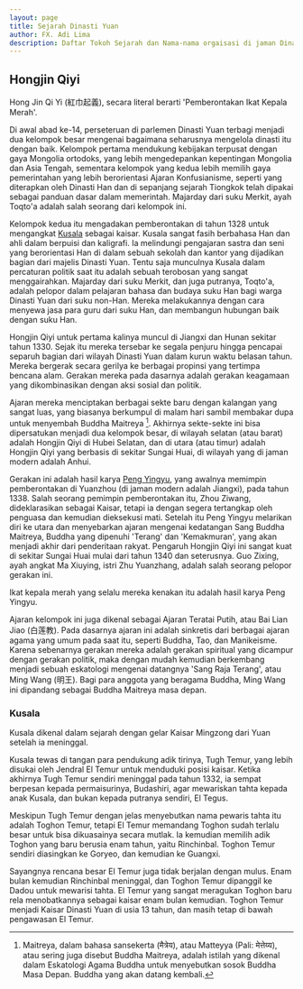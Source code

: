 ```yaml
---
layout: page
title: Sejarah Dinasti Yuan 
author: FX. Adi Lima
description: Daftar Tokoh Sejarah dan Nama-nama orgaisasi di jaman Dinasti Yuan
---
```


## Hongjin Qiyi

Hong Jin Qi Yi (紅巾起義), secara literal berarti 'Pemberontakan Ikat Kepala Merah'.

Di awal abad ke-14, perseteruan di parlemen Dinasti Yuan terbagi menjadi dua kelompok besar mengenai bagaimana seharusnya
mengelola dinasti itu dengan baik. Kelompok pertama mendukung kebijakan terpusat dengan gaya Mongolia ortodoks, yang 
lebih mengedepankan kepentingan Mongolia dan Asia Tengah, sementara kelompok yang kedua lebih memilih gaya pemerintahan
yang lebih berorientasi Ajaran Konfusianisme, seperti yang diterapkan oleh Dinasti Han dan di sepanjang sejarah Tiongkok
telah dipakai sebagai panduan dasar dalam memerintah. Majarday dari suku Merkit, ayah Toqto'a adalah salah seorang dari
kelompok ini.

Kelompok kedua itu mengadakan pemberontakan di tahun 1328 untuk mengangkat [Kusala](#kusala) sebagai kaisar. Kusala sangat
fasih berbahasa Han dan ahli dalam berpuisi dan kaligrafi. Ia melindungi pengajaran sastra dan seni yang berorientasi
Han di dalam sebuah sekolah dan kantor yang dijadikan bagian dari majelis Dinasti Yuan. Tentu saja munculnya Kusala dalam
percaturan politik saat itu adalah sebuah terobosan yang sangat menggairahkan. Majarday dari suku Merkit, dan juga putranya,
Toqto'a, adalah pelopor dalam pelajaran bahasa dan budaya suku Han bagi warga Dinasti Yuan dari suku non-Han. Mereka 
melakukannya dengan cara menyewa jasa para guru dari suku Han, dan membangun hubungan baik dengan suku Han.

Hongjin Qiyi untuk pertama kalinya muncul di Jiangxi dan Hunan sekitar tahun 1330. Sejak itu mereka tersebar ke segala
penjuru hingga pencapai separuh bagian dari wilayah Dinasti Yuan dalam kurun waktu belasan tahun. Mereka bergerak 
secara gerilya ke berbagai propinsi yang tertimpa bencana alam. Gerakan mereka pada dasarnya adalah gerakan keagamaan
yang dikombinasikan dengan aksi sosial dan politik.

Ajaran mereka menciptakan berbagai sekte baru dengan kalangan yang sangat luas, yang biasanya berkumpul di malam hari
sambil membakar dupa untuk menyembah Buddha Maitreya [^maitreya]. Akhirnya sekte-sekte ini bisa dipersatukan menjadi
dua kelompok besar, di wilayah selatan (atau barat) adalah Hongjin Qiyi di Hubei Selatan, dan di utara (atau timur)
adalah Hongjin Qiyi yang berbasis di sekitar Sungai Huai, di wilayah yang di jaman modern adalah Anhui.

[^maitreya]: Maitreya, dalam bahasa sansekerta (मैत्रेय), atau Matteyya (Pali: मेत्तेय्य), atau sering juga disebut Buddha Maitreya, adalah istilah yang dikenal dalam Eskatologi Agama Buddha untuk menyebutkan sosok Buddha Masa Depan. Buddha yang akan datang kembali.

Gerakan ini adalah hasil karya [Peng Yingyu](/parts/people/historical/peng-yingyu), 
yang awalnya memimpin pemberontakan di Yuanzhou (di jaman modern adalah Jiangxi), pada tahun 1338. Salah seorang pemimpin
pemberontakan itu, Zhou Ziwang, dideklarasikan sebagai Kaisar, tetapi ia dengan segera tertangkap oleh penguasa dan kemudian 
dieksekusi mati. Setelah itu Peng Yingyu melarikan diri ke utara dan menyebarkan ajaran mengenai kedatangan Sang Buddha 
Maitreya, Buddha yang dipenuhi 'Terang' dan 'Kemakmuran', yang akan menjadi akhir dari penderitaan rakyat. Pengaruh Hongjin 
Qiyi ini sangat kuat di sekitar Sungai Huai mulai dari tahun 1340 dan seterusnya. Guo Zixing, ayah angkat Ma Xiuying, istri 
Zhu Yuanzhang, adalah salah seorang pelopor gerakan ini. 

Ikat kepala merah yang selalu mereka kenakan itu adalah hasil karya Peng Yingyu. 

Ajaran kelompok ini juga dikenal sebagai Ajaran Teratai Putih, atau Bai Lian Jiao (白莲教). Pada dasarnya ajaran ini adalah 
sinkretis dari berbagai ajaran agama yang umum pada saat itu, seperti Buddha, Tao, dan Manikeisme. Karena sebenarnya gerakan 
mereka adalah gerakan spiritual yang dicampur dengan gerakan politik, maka dengan mudah kemudian berkembang menjadi sebuah 
eskatologi mengenai datangnya 'Sang Raja Terang', atau Ming Wang (明王). Bagi para anggota yang beragama Buddha, Ming Wang ini 
dipandang sebagai Buddha Maitreya masa depan.

### Kusala

Kusala dikenal dalam sejarah dengan gelar Kaisar Mingzong dari Yuan setelah ia meninggal.

Kusala tewas di tangan para pendukung adik tirinya, Tugh Temur, yang lebih disukai oleh Jendral El Temur untuk menduduki 
posisi kaisar. Ketika akhirnya Tugh Temur sendiri meninggal pada tahun 1332, ia sempat berpesan kepada permaisurinya, 
Budashiri, agar mewariskan tahta kepada anak Kusala, dan bukan kepada putranya sendiri, El Tegus.

Meskipun Tugh Temur dengan jelas menyebutkan nama pewaris tahta itu adalah Toghon Temur, tetapi El Temur memandang Toghon
sudah terlalu besar untuk bisa dikuasainya secara mutlak. Ia kemudian memilih adik Toghon yang baru berusia enam tahun,
yaitu Rinchinbal. Toghon Temur sendiri diasingkan ke Goryeo, dan kemudian ke Guangxi.

Sayangnya rencana besar El Temur juga tidak berjalan dengan mulus. Enam bulan kemudian Rinchinbal meninggal, dan Toghon
Temur dipanggil ke Dadou untuk mewarisi tahta. El Temur yang sangat meragukan Toghon baru rela menobatkannya sebagai
kaisar enam bulan kemudian. Toghon Temur menjadi Kaisar Dinasti Yuan di usia 13 tahun, dan masih tetap di bawah
pengawasan El Temur.
